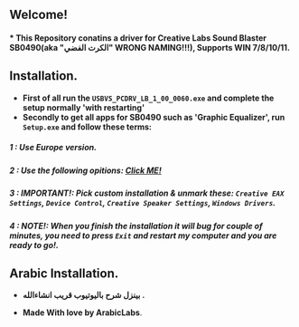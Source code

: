 ## Welcome!

#### * **This Repository conatins a driver for Creative Labs Sound Blaster SB0490(aka "الكرت الفضي" WRONG NAMING!!!), Supports WIN 7/8/10/11.**

## Installation.

- **First of all run the `USBVS_PCDRV_LB_1_00_0060.exe` and complete the setup normally 'with restarting'**
- **Secondly to get all apps for SB0490 such as 'Graphic Equalizer', run `Setup.exe` and follow these terms:**
##### 1 : **Use Europe version.**
##### 2 : **Use the following opitions: [Click ME!](https://i.imgur.com/asc3WzN.png)**
##### 3 : **IMPORTANT!: Pick custom installation & unmark these: `Creative EAX Settings`, `Device Control`, `Creative Speaker Settings`, `Windows Drivers`.**
##### 4 : **NOTE!: When you finish the installation it will bug for couple of minutes, you need to press `Exit` and restart my computer and you are ready to go!.**

## Arabic Installation.

- **بينزل شرح باليوتيوب قريب انشاءالله .**

- **Made With love by ArabicLabs**.
